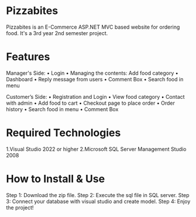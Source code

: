 # Pizzabites
Pizzabites is an E-Commerce ASP.NET MVC based website for ordering food.
It's a 3rd year 2nd semester project.

# Features
Manager's Side:
• Login 
• Managing the contents: Add food category 
• Dashboard
• Reply message from users
• Comment Box
• Search food in menu

Customer’s Side: 
• Registration and Login 
• View food category
• Contact with admin
• Add food to cart 
• Checkout page to place order 
• Order history
• Search food in menu
• Comment Box

# Required Technologies 
1.Visual Studio 2022 or higher
2.Microsoft SQL Server Management Studio 2008

# How to Install & Use
Step 1: Download the zip file.
Step 2: Execute the sql file in SQL server.
Step 3: Connect your database with visual studio and create model.
Step 4: Enjoy the project!
